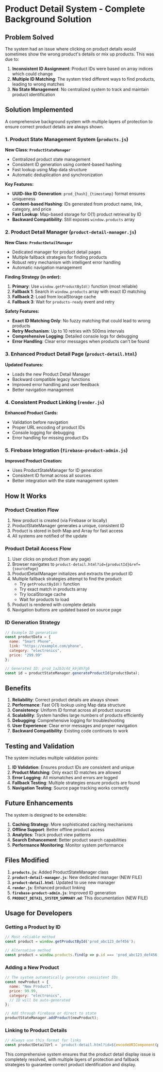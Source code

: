 # Product Detail System - Complete Background Solution

## Problem Solved

The system had an issue where clicking on product details would sometimes show the wrong product's details or mix up products. This was due to:

1. **Inconsistent ID Assignment**: Product IDs were based on array indices which could change
2. **Multiple ID Matching**: The system tried different ways to find products, leading to wrong matches
3. **No State Management**: No centralized system to track and maintain product identification

## Solution Implemented

A comprehensive background system with multiple layers of protection to ensure correct product details are always shown.

### 1. Product State Management System (`products.js`)

**New Class: `ProductStateManager`**
- Centralized product state management
- Consistent ID generation using content-based hashing
- Fast lookup using Map data structure
- Automatic deduplication and synchronization

**Key Features:**
- **UUID-like ID Generation**: `prod_{hash}_{timestamp}` format ensures uniqueness
- **Content-based Hashing**: IDs generated from product name, link, category, and price
- **Fast Lookup**: Map-based storage for O(1) product retrieval by ID
- **Backward Compatibility**: Still exposes `window.products` array

### 2. Product Detail Manager (`product-detail-manager.js`)

**New Class: `ProductDetailManager`**
- Dedicated manager for product detail pages
- Multiple fallback strategies for finding products
- Robust retry mechanism with intelligent error handling
- Automatic navigation management

**Finding Strategy (in order):**
1. **Primary**: Use `window.getProductById()` function (most reliable)
2. **Fallback 1**: Search in `window.products` array with exact ID matching
3. **Fallback 2**: Load from localStorage cache
4. **Fallback 3**: Wait for `products-ready` event and retry

**Safety Features:**
- **Exact ID Matching Only**: No fuzzy matching that could lead to wrong products
- **Retry Mechanism**: Up to 10 retries with 500ms intervals
- **Comprehensive Logging**: Detailed console logs for debugging
- **Error Handling**: Clear error messages when products can't be found

### 3. Enhanced Product Detail Page (`product-detail.html`)

**Updated Features:**
- Loads the new Product Detail Manager
- Backward compatible legacy functions
- Improved error handling and user feedback
- Better navigation management

### 4. Consistent Product Linking (`render.js`)

**Enhanced Product Cards:**
- Validation before navigation
- Proper URL encoding of product IDs
- Console logging for debugging
- Error handling for missing product IDs

### 5. Firebase Integration (`firebase-product-admin.js`)

**Improved Product Creation:**
- Uses ProductStateManager for ID generation
- Consistent ID format across all sources
- Better integration with the state management system

## How It Works

### Product Creation Flow
1. New product is created (via Firebase or locally)
2. ProductStateManager generates a unique, consistent ID
3. Product is stored in both Map and Array for fast access
4. All systems are notified of the update

### Product Detail Access Flow
1. User clicks on product (from any page)
2. Browser navigates to `product-detail.html?id={productId}&ref={sourcePage}`
3. ProductDetailManager initializes and extracts the product ID
4. Multiple fallback strategies attempt to find the product:
   - Try `getProductById()` function
   - Try exact match in products array
   - Try localStorage cache
   - Wait for products to load
5. Product is rendered with complete details
6. Navigation buttons are updated based on source page

### ID Generation Strategy
```javascript
// Example ID generation
const productData = {
  name: "Smart Phone",
  link: "https://example.com/phone",
  category: "electronics",
  price: "299.99"
};

// Generated ID: prod_1a2b3c4d_k9j8h7g6
const id = productStateManager.generateProductId(productData);
```

## Benefits

1. **Reliability**: Correct product details are always shown
2. **Performance**: Fast O(1) lookup using Map data structure
3. **Consistency**: Uniform ID format across all product sources
4. **Scalability**: System handles large numbers of products efficiently
5. **Debugging**: Comprehensive logging for troubleshooting
6. **User Experience**: Clear error messages and proper navigation
7. **Backward Compatibility**: Existing code continues to work

## Testing and Validation

The system includes multiple validation points:

1. **ID Validation**: Ensures product IDs are consistent and unique
2. **Product Matching**: Only exact ID matches are allowed
3. **Error Logging**: All mismatches and errors are logged
4. **Fallback Testing**: Multiple strategies ensure products are found
5. **Navigation Testing**: Source page tracking works correctly

## Future Enhancements

The system is designed to be extensible:

1. **Caching Strategy**: More sophisticated caching mechanisms
2. **Offline Support**: Better offline product access
3. **Analytics**: Track product view patterns
4. **Search Enhancement**: Better product search capabilities
5. **Performance Monitoring**: Monitor system performance

## Files Modified

1. **`products.js`**: Added ProductStateManager class
2. **`product-detail-manager.js`**: New dedicated manager (NEW FILE)
3. **`product-detail.html`**: Updated to use new manager
4. **`render.js`**: Enhanced product linking
5. **`firebase-product-admin.js`**: Improved ID generation
6. **`PRODUCT_DETAIL_SYSTEM_SUMMARY.md`**: This documentation (NEW FILE)

## Usage for Developers

### Getting a Product by ID
```javascript
// Most reliable method
const product = window.getProductById('prod_abc123_def456');

// Alternative method
const product = window.products.find(p => p.id === 'prod_abc123_def456');
```

### Adding a New Product
```javascript
// The system automatically generates consistent IDs
const newProduct = {
  name: "New Product",
  price: 99.99,
  category: "electronics",
  // ID will be auto-generated
};

// Add through Firebase or direct to state
productStateManager.addProduct(newProduct);
```

### Linking to Product Details
```javascript
// Always use this format for links
const productDetailUrl = `product-detail.html?id=${encodeURIComponent(product.id)}&ref=${encodeURIComponent(currentPage)}`;
```

This comprehensive system ensures that the product detail display issue is completely resolved, with multiple layers of protection and fallback strategies to guarantee correct product identification and display.